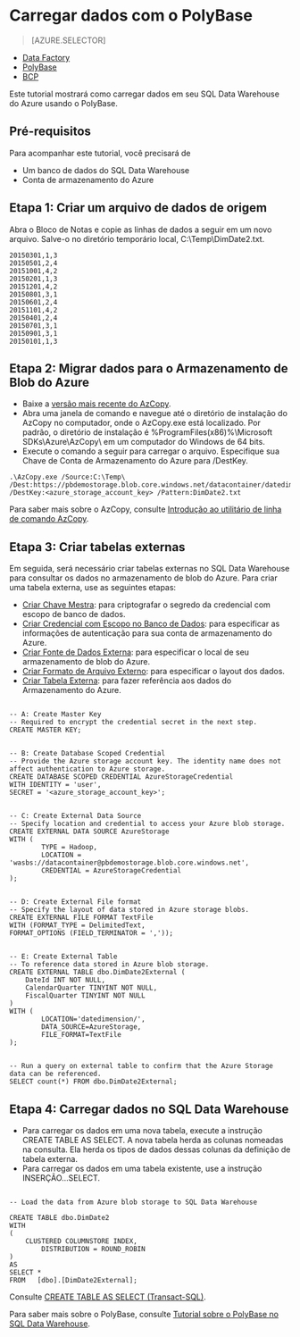 <properties
   pageTitle="Tutorial Carregar dados com o PolyBase | Microsoft Azure"
   description="Saiba como usar o PolyBase para carregar dados no SQL Data Warehouse."
   services="sql-data-warehouse"
   documentationCenter="NA"
   authors="sahajs"
   manager="jhubbard"
   editor="sahajs"/>

<tags
   ms.service="sql-data-warehouse"
   ms.devlang="NA"
   ms.topic="article"
   ms.tgt_pltfrm="NA"
   ms.workload="data-services"
   ms.date="10/20/2015"
   ms.author="sahajs;barbkess"/>


# Carregar dados com o PolyBase

> [AZURE.SELECTOR]
- [Data Factory](sql-data-warehouse-get-started-load-with-azure-data-factory.md)
- [PolyBase](sql-data-warehouse-load-with-polybase-short.md)
- [BCP](sql-data-warehouse-load-with-bcp.md)

Este tutorial mostrará como carregar dados em seu SQL Data Warehouse do Azure usando o PolyBase.


## Pré-requisitos
Para acompanhar este tutorial, você precisará de

- Um banco de dados do SQL Data Warehouse
- Conta de armazenamento do Azure


## Etapa 1: Criar um arquivo de dados de origem
Abra o Bloco de Notas e copie as linhas de dados a seguir em um novo arquivo. Salve-o no diretório temporário local, C:\\Temp\\DimDate2.txt.

```
20150301,1,3
20150501,2,4
20151001,4,2
20150201,1,3
20151201,4,2
20150801,3,1
20150601,2,4
20151101,4,2
20150401,2,4
20150701,3,1
20150901,3,1
20150101,1,3
```


## Etapa 2: Migrar dados para o Armazenamento de Blob do Azure

- Baixe a [versão mais recente do AzCopy][].
- Abra uma janela de comando e navegue até o diretório de instalação do AzCopy no computador, onde o AzCopy.exe está localizado. Por padrão, o diretório de instalação é %ProgramFiles(x86)%\\Microsoft SDKs\\Azure\\AzCopy\\ em um computador do Windows de 64 bits.
- Execute o comando a seguir para carregar o arquivo. Especifique sua Chave de Conta de Armazenamento do Azure para /DestKey.

```
.\AzCopy.exe /Source:C:\Temp\ /Dest:https://pbdemostorage.blob.core.windows.net/datacontainer/datedimension/ /DestKey:<azure_storage_account_key> /Pattern:DimDate2.txt
```

Para saber mais sobre o AzCopy, consulte [Introdução ao utilitário de linha de comando AzCopy][].


## Etapa 3: Criar tabelas externas

Em seguida, será necessário criar tabelas externas no SQL Data Warehouse para consultar os dados no armazenamento de blob do Azure. Para criar uma tabela externa, use as seguintes etapas:

- [Criar Chave Mestra][]\: para criptografar o segredo da credencial com escopo de banco de dados.
- [Criar Credencial com Escopo no Banco de Dados]\: para especificar as informações de autenticação para sua conta de armazenamento do Azure.
- [Criar Fonte de Dados Externa]\: para especificar o local de seu armazenamento de blob do Azure.
- [Criar Formato de Arquivo Externo]\: para especificar o layout dos dados.
- [Criar Tabela Externa]\: para fazer referência aos dados do Armazenamento do Azure.



```

-- A: Create Master Key
-- Required to encrypt the credential secret in the next step.
CREATE MASTER KEY;


-- B: Create Database Scoped Credential
-- Provide the Azure storage account key. The identity name does not affect authentication to Azure storage.
CREATE DATABASE SCOPED CREDENTIAL AzureStorageCredential 
WITH IDENTITY = 'user', 
SECRET = '<azure_storage_account_key>';


-- C: Create External Data Source
-- Specify location and credential to access your Azure blob storage.
CREATE EXTERNAL DATA SOURCE AzureStorage 
WITH (	
		TYPE = Hadoop, 
		LOCATION = 'wasbs://datacontainer@pbdemostorage.blob.core.windows.net',
		CREDENTIAL = AzureStorageCredential
); 


-- D: Create External File format 
-- Specify the layout of data stored in Azure storage blobs. 
CREATE EXTERNAL FILE FORMAT TextFile 
WITH (FORMAT_TYPE = DelimitedText, 
FORMAT_OPTIONS (FIELD_TERMINATOR = ','));


-- E: Create External Table
-- To reference data stored in Azure blob storage.
CREATE EXTERNAL TABLE dbo.DimDate2External (
	DateId INT NOT NULL, 
	CalendarQuarter TINYINT NOT NULL, 
	FiscalQuarter TINYINT NOT NULL
)
WITH (
		LOCATION='datedimension/', 
		DATA_SOURCE=AzureStorage, 
		FILE_FORMAT=TextFile
);


-- Run a query on external table to confirm that the Azure Storage data can be referenced.
SELECT count(*) FROM dbo.DimDate2External;

```



## Etapa 4: Carregar dados no SQL Data Warehouse

- Para carregar os dados em uma nova tabela, execute a instrução CREATE TABLE AS SELECT. A nova tabela herda as colunas nomeadas na consulta. Ela herda os tipos de dados dessas colunas da definição de tabela externa. 
- Para carregar os dados em uma tabela existente, use a instrução INSERÇÃO...SELECT.  


```

-- Load the data from Azure blob storage to SQL Data Warehouse

CREATE TABLE dbo.DimDate2
WITH 
(   
    CLUSTERED COLUMNSTORE INDEX,
		DISTRIBUTION = ROUND_ROBIN
)
AS 
SELECT * 
FROM   [dbo].[DimDate2External];

```
Consulte [CREATE TABLE AS SELECT (Transact-SQL)][].


Para saber mais sobre o PolyBase, consulte [Tutorial sobre o PolyBase no SQL Data Warehouse][].


<!--Article references-->
[Tutorial sobre o PolyBase no SQL Data Warehouse]: sql-data-warehouse-load-with-polybase.md


<!-- External Links -->
[versão mais recente do AzCopy]: http://aka.ms/downloadazcopy
[Introdução ao utilitário de linha de comando AzCopy]: https://azure.microsoft.com/documentation/articles/storage-use-azcopy/

[Criar Fonte de Dados Externa]: https://msdn.microsoft.com/library/dn935022(v=sql.130).aspx
[Criar Formato de Arquivo Externo]: https://msdn.microsoft.com/library/dn935026(v=sql.130).aspx
[Criar Tabela Externa]: https://msdn.microsoft.com/library/dn935021(v=sql.130).aspx
[Criar Chave Mestra]: https://msdn.microsoft.com/pt-BR/library/ms174382.aspx
[Criar Credencial com Escopo no Banco de Dados]: https://msdn.microsoft.com/pt-BR/library/mt270260.aspx
[CREATE TABLE AS SELECT (Transact-SQL)]: https://msdn.microsoft.com/library/mt204041.aspx

<!---HONumber=Nov15_HO1-->